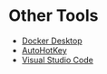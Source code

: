 # Other Tools

- [Docker Desktop](https://www.docker.com/products/docker-desktop/)
- [AutoHotKey](https://www.autohotkey.com/)
- [Visual Studio Code](https://code.visualstudio.com/)
